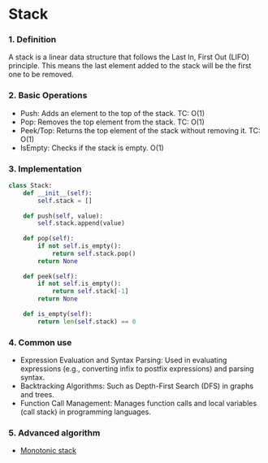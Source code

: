 # Stack
### 1. Definition
A stack is a linear data structure that follows the Last In, First Out (LIFO) principle. This means the last element added to the stack will be the first one to be removed.

### 2. Basic Operations
- Push: Adds an element to the top of the stack. TC: O(1)
- Pop: Removes the top element from the stack. TC: O(1)
- Peek/Top: Returns the top element of the stack without removing it. TC: O(1)
- IsEmpty: Checks if the stack is empty. O(1)

### 3. Implementation

```python
class Stack:
    def __init__(self):
        self.stack = []
    
    def push(self, value):
        self.stack.append(value)
    
    def pop(self):
        if not self.is_empty():
            return self.stack.pop()
        return None
    
    def peek(self):
        if not self.is_empty():
            return self.stack[-1]
        return None
    
    def is_empty(self):
        return len(self.stack) == 0
```

### 4. Common use
- Expression Evaluation and Syntax Parsing: Used in evaluating expressions (e.g., converting infix to postfix expressions) and parsing syntax.
- Backtracking Algorithms: Such as Depth-First Search (DFS) in graphs and trees.
- Function Call Management: Manages function calls and local variables (call stack) in programming languages.

### 5. Advanced algorithm
- [Monotonic stack](../algorithms/3_Monotonic_stack.md)